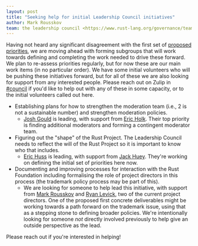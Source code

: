 ```yaml
---
layout: post
title: "Seeking help for initial Leadership Council initiatives"
author: Mark Rousskov
team: the leadership council <https://www.rust-lang.org/governance/teams/leadership-council>
---
```


Having not heard any significant disagreement with the first set of [proposed priorities],
we are moving ahead with forming subgroups that will work towards defining and
completing the work needed to drive these forward. We plan to re-assess
priorities regularly, but for now these are our main work items (in no
particular order). We have some initial volunteers who will be pushing these
initiatives forward, but for all of these we are also looking for support from
any interested people. Please reach out on Zulip in [#council][#council] if
you'd like to help out with any of these in some capacity, or to the initial
volunteers called out here.

* Establishing plans for how to strengthen the moderation team (i.e., 2 is not a sustainable number) and strengthen moderation policies.
    * [Josh Gould](https://github.com/technetos) is leading, with support from [Eric Holk](https://github.com/eholk). Their top priority is finding additional moderators and forming a contingent moderator team.
* Figuring out the "shape" of the Rust Project. The Leadership Council needs to reflect the will of the Rust Project so it is important to know who that includes.
    * [Eric Huss](https://github.com/ehuss) is leading, with support from [Jack Huey](https://github.com/jackh726). They're working on defining the initial set of priorities here now.
* Documenting and improving processes for interaction with the Rust Foundation including formalising the role of project directors in this process (the trademark policy process may be part of this).
    * We are looking for someone to help lead this initiative, with support from [Mark Rousskov](https://github.com/Mark-Simulacrum/) and [Ryan Levick](https://github.com/rylev), two of the current  project directors. One of the proposed first concrete deliverables might be working towards a path forward on the trademark issue, using that as a stepping stone to defining broader policies. We're intentionally looking for someone *not* directly involved previously to help give an outside perspective as the lead.

Please reach out if you're interested in helping!

[#council]: https://rust-lang.zulipchat.com/#narrow/stream/392734-council
[proposed priorities]: https://blog.rust-lang.org/inside-rust/2023/07/25/leadership-council-update.html
